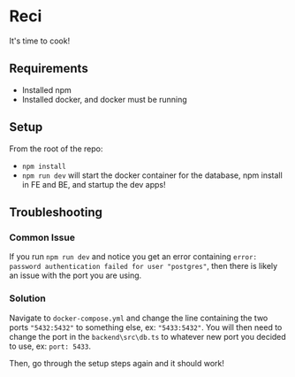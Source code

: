 # Reci

It's time to cook!

## Requirements

- Installed npm
- Installed docker, and docker must be running

## Setup

From the root of the repo:

- `npm install`
- `npm run dev` will start the docker container for the database, npm install in FE and BE, and startup the dev apps!

## Troubleshooting

### Common Issue

If you run `npm run dev` and notice you get an error containing `error: password authentication failed for user "postgres"`, then there is likely an issue with the port you are using.

### Solution

Navigate to `docker-compose.yml` and change the line containing the two ports `"5432:5432"` to something else, ex: `"5433:5432"`. You will then need to change the port in the `backend\src\db.ts` to whatever new port you decided to use, ex: `port: 5433`.

Then, go through the setup steps again and it should work!
